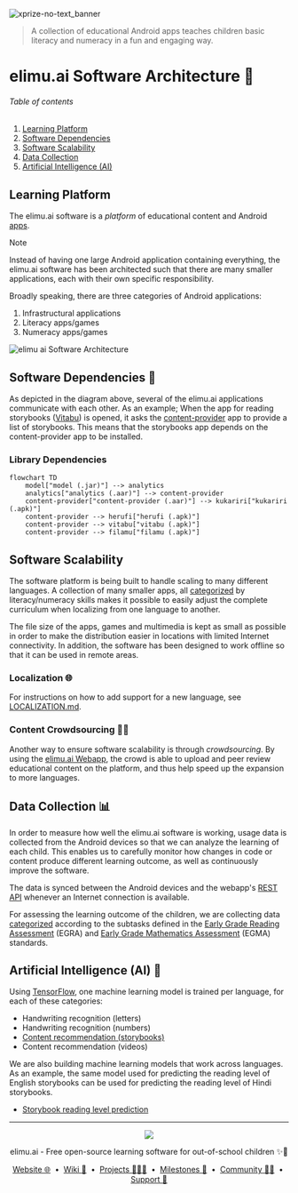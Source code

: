 ![xprize-no-text_banner](https://user-images.githubusercontent.com/15718174/82723985-51250780-9d05-11ea-8fc6-e800d9b414eb.png)
> A collection of educational Android apps teaches children basic literacy and numeracy in a fun and engaging way.

# elimu.ai Software Architecture 📐

###### Table of contents
  1. [Learning Platform](#learning-platform)
  1. [Software Dependencies](#dependencies)
  1. [Software Scalability](#scalability)
  1. [Data Collection](#data-collection)
  1. [Artificial Intelligence (AI)](#ai)


<a name="learning-platform"></a>

## Learning Platform

The elimu.ai software is a _platform_ of educational content and Android [apps](https://eng.elimu.ai/apps).

> [!NOTE]
> Instead of having one large Android application containing everything, the elimu.ai software has been architected such that there are many smaller applications, each with their own specific responsibility.

Broadly speaking, there are three categories of Android applications:
  1. Infrastructural applications
  1. Literacy apps/games
  1. Numeracy apps/games

![elimu ai Software Architecture](https://user-images.githubusercontent.com/15718174/83595568-fb6a1e00-a594-11ea-990a-10c0bd62ed11.png)


<a name="dependencies"></a>

## Software Dependencies 🔄

As depicted in the diagram above, several of the elimu.ai applications communicate with each other. As an example; When the app for reading storybooks ([Vitabu](https://github.com/elimu-ai/vitabu)) is opened, it asks the [content-provider](https://github.com/elimu-ai/content-provider) app to provide a list of storybooks. This means that the storybooks app depends on the content-provider app to be installed.

### Library Dependencies

```mermaid
flowchart TD
    model["model (.jar)"] --> analytics
    analytics["analytics (.aar)"] --> content-provider
    content-provider["content-provider (.aar)"] --> kukariri["kukariri (.apk)"]
    content-provider --> herufi["herufi (.apk)"]
    content-provider --> vitabu["vitabu (.apk)"]
    content-provider --> filamu["filamu (.apk)"]
```


<a name="scalability"></a>

## Software Scalability

The software platform is being built to handle scaling to many different languages. A collection of many smaller apps, all [categorized](https://github.com/elimu-ai/launcher/blob/main/README.md#pedagogy) by literacy/numeracy skills makes it possible to easily adjust the complete curriculum when localizing from one language to another.

The file size of the apps, games and multimedia is kept as small as possible in order to make the distribution easier in locations with limited Internet connectivity. In addition, the software has been designed to work offline so that it can be used in remote areas.

<a name="localization"></a>

### Localization 🌐

For instructions on how to add support for a new language, see [LOCALIZATION.md](LOCALIZATION.md).


<a name="crowdsourcing"></a>

### Content Crowdsourcing ✍🏽

Another way to ensure software scalability is through _crowdsourcing_. By using the [elimu.ai Webapp](https://github.com/elimu-ai/webapp), the crowd is able to upload and peer review educational content on the platform, and thus help speed up the expansion to more languages.


<a name="data-collection"></a>

## Data Collection 📊

In order to measure how well the elimu.ai software is working, usage data is collected from the Android devices so that we can analyze the learning of each child. This enables us to carefully monitor how changes in code or content produce different learning outcome, as well as continuously improve the software.

The data is synced between the Android devices and the webapp's [REST API](https://github.com/elimu-ai/webapp/tree/main/src/main/java/ai/elimu/rest) whenever an Internet connection is available.

For assessing the learning outcome of the children, we are collecting data [categorized](https://github.com/elimu-ai/launcher/blob/main/README.md#pedagogy) according to the subtasks defined in the [Early Grade Reading Assessment](https://globalreadingnetwork.net/resources/early-grade-reading-assessment-egra-toolkit-second-edition) (EGRA) and [Early Grade Mathematics Assessment](https://www.globalpartnership.org/content/early-grade-mathematics-assessment-egma-conceptual-framework-based-mathematics-skills) (EGMA) standards.


<a name="ai"></a>

## Artificial Intelligence (AI) 🤖

Using [TensorFlow](https://www.tensorflow.org/), one machine learning model is trained per language, for each of these categories:

  * Handwriting recognition (letters)
  * Handwriting recognition (numbers)
  * [Content recommendation (storybooks)](https://github.com/elimu-ai/ml-storybook-recommender)
  * Content recommendation (videos)

We are also building machine learning models that work across languages. As an example, the same model used for predicting the reading level of English storybooks can be used for predicting the reading level of Hindi storybooks.

* [Storybook reading level prediction](https://github.com/elimu-ai/ml-storybook-reading-level)

---

<p align="center">
  <img src="https://github.com/elimu-ai/webapp/blob/main/src/main/webapp/static/img/logo-text-256x78.png" />
</p>
<p align="center">
  elimu.ai - Free open-source learning software for out-of-school children ✨🚀
</p>
<p align="center">
  <a href="https://elimu.ai">Website 🌐</a>
  &nbsp;•&nbsp;
  <a href="https://github.com/elimu-ai/wiki#readme">Wiki 📃</a>
  &nbsp;•&nbsp;
  <a href="https://github.com/orgs/elimu-ai/projects?query=is%3Aopen">Projects 👩🏽‍💻</a>
  &nbsp;•&nbsp;
  <a href="https://github.com/elimu-ai/wiki/milestones">Milestones 🎯</a>
  &nbsp;•&nbsp;
  <a href="https://github.com/elimu-ai/wiki#open-source-community">Community 👋🏽</a>
  &nbsp;•&nbsp;
  <a href="https://www.drips.network/app/drip-lists/41305178594442616889778610143373288091511468151140966646158126636698">Support 💜</a>
</p>
